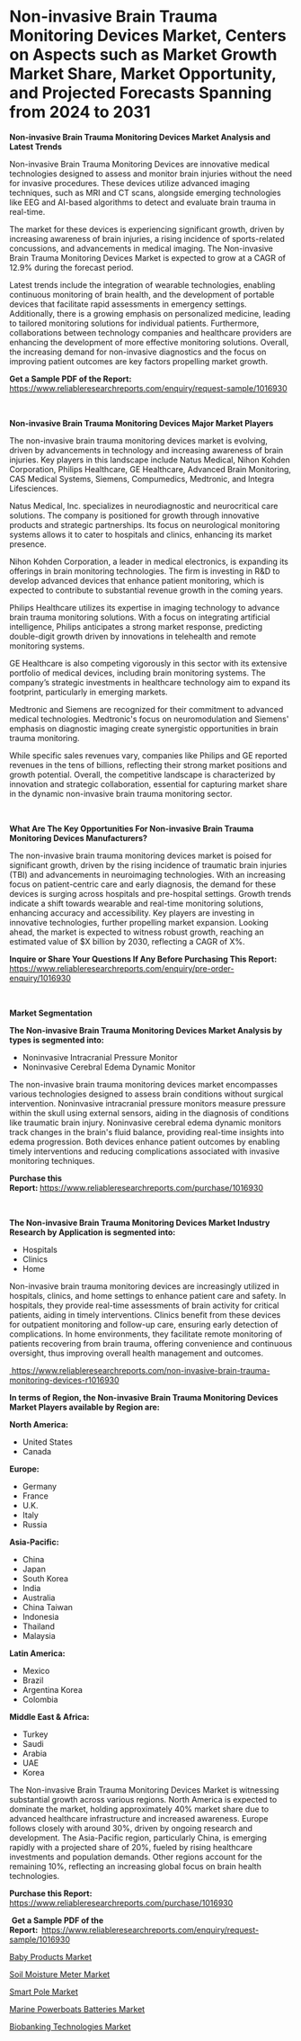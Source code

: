 <p><h1>Non-invasive Brain Trauma Monitoring Devices Market, Centers on Aspects such as Market Growth Market Share, Market Opportunity, and Projected Forecasts Spanning from 2024 to 2031</h1></p><p><strong>Non-invasive Brain Trauma Monitoring Devices Market Analysis and Latest Trends</strong></p>
<p><p>Non-invasive Brain Trauma Monitoring Devices are innovative medical technologies designed to assess and monitor brain injuries without the need for invasive procedures. These devices utilize advanced imaging techniques, such as MRI and CT scans, alongside emerging technologies like EEG and AI-based algorithms to detect and evaluate brain trauma in real-time. </p><p>The market for these devices is experiencing significant growth, driven by increasing awareness of brain injuries, a rising incidence of sports-related concussions, and advancements in medical imaging. The Non-invasive Brain Trauma Monitoring Devices Market is expected to grow at a CAGR of 12.9% during the forecast period. </p><p>Latest trends include the integration of wearable technologies, enabling continuous monitoring of brain health, and the development of portable devices that facilitate rapid assessments in emergency settings. Additionally, there is a growing emphasis on personalized medicine, leading to tailored monitoring solutions for individual patients. Furthermore, collaborations between technology companies and healthcare providers are enhancing the development of more effective monitoring solutions. Overall, the increasing demand for non-invasive diagnostics and the focus on improving patient outcomes are key factors propelling market growth.</p></p>
<p><strong>Get a Sample PDF of the Report:&nbsp;</strong> <a href="https://www.reliableresearchreports.com/enquiry/request-sample/1016930?utm_campaign=4&utm_medium=2&utm_source=Github&utm_content=ia&utm_term=17112024&utm_id=non-invasive-brain-trauma-monitoring-devices">https://www.reliableresearchreports.com/enquiry/request-sample/1016930</a></p>
<p>&nbsp;</p>
<p><strong>Non-invasive Brain Trauma Monitoring Devices Major Market Players</strong></p>
<p><p>The non-invasive brain trauma monitoring devices market is evolving, driven by advancements in technology and increasing awareness of brain injuries. Key players in this landscape include Natus Medical, Nihon Kohden Corporation, Philips Healthcare, GE Healthcare, Advanced Brain Monitoring, CAS Medical Systems, Siemens, Compumedics, Medtronic, and Integra Lifesciences.</p><p>Natus Medical, Inc. specializes in neurodiagnostic and neurocritical care solutions. The company is positioned for growth through innovative products and strategic partnerships. Its focus on neurological monitoring systems allows it to cater to hospitals and clinics, enhancing its market presence.</p><p>Nihon Kohden Corporation, a leader in medical electronics, is expanding its offerings in brain monitoring technologies. The firm is investing in R&D to develop advanced devices that enhance patient monitoring, which is expected to contribute to substantial revenue growth in the coming years.</p><p>Philips Healthcare utilizes its expertise in imaging technology to advance brain trauma monitoring solutions. With a focus on integrating artificial intelligence, Philips anticipates a strong market response, predicting double-digit growth driven by innovations in telehealth and remote monitoring systems.</p><p>GE Healthcare is also competing vigorously in this sector with its extensive portfolio of medical devices, including brain monitoring systems. The company’s strategic investments in healthcare technology aim to expand its footprint, particularly in emerging markets.</p><p>Medtronic and Siemens are recognized for their commitment to advanced medical technologies. Medtronic's focus on neuromodulation and Siemens' emphasis on diagnostic imaging create synergistic opportunities in brain trauma monitoring.</p><p>While specific sales revenues vary, companies like Philips and GE reported revenues in the tens of billions, reflecting their strong market positions and growth potential. Overall, the competitive landscape is characterized by innovation and strategic collaboration, essential for capturing market share in the dynamic non-invasive brain trauma monitoring sector.</p></p>
<p>&nbsp;</p>
<p><strong>What Are The Key Opportunities For Non-invasive Brain Trauma Monitoring Devices Manufacturers?</strong></p>
<p><p>The non-invasive brain trauma monitoring devices market is poised for significant growth, driven by the rising incidence of traumatic brain injuries (TBI) and advancements in neuroimaging technologies. With an increasing focus on patient-centric care and early diagnosis, the demand for these devices is surging across hospitals and pre-hospital settings. Growth trends indicate a shift towards wearable and real-time monitoring solutions, enhancing accuracy and accessibility. Key players are investing in innovative technologies, further propelling market expansion. Looking ahead, the market is expected to witness robust growth, reaching an estimated value of $X billion by 2030, reflecting a CAGR of X%.</p></p>
<p><strong>Inquire or Share Your Questions If Any Before Purchasing This Report:</strong> <a href="https://www.reliableresearchreports.com/enquiry/pre-order-enquiry/1016930?utm_campaign=4&utm_medium=2&utm_source=Github&utm_content=ia&utm_term=17112024&utm_id=non-invasive-brain-trauma-monitoring-devices">https://www.reliableresearchreports.com/enquiry/pre-order-enquiry/1016930</a></p>
<p>&nbsp;</p>
<p><strong>Market Segmentation</strong></p>
<p><strong>The Non-invasive Brain Trauma Monitoring Devices Market Analysis by types is segmented into:</strong></p>
<p><ul><li>Noninvasive Intracranial Pressure Monitor</li><li>Noninvasive Cerebral Edema Dynamic Monitor</li></ul></p>
<p><p>The non-invasive brain trauma monitoring devices market encompasses various technologies designed to assess brain conditions without surgical intervention. Noninvasive intracranial pressure monitors measure pressure within the skull using external sensors, aiding in the diagnosis of conditions like traumatic brain injury. Noninvasive cerebral edema dynamic monitors track changes in the brain's fluid balance, providing real-time insights into edema progression. Both devices enhance patient outcomes by enabling timely interventions and reducing complications associated with invasive monitoring techniques.</p></p>
<p><strong>Purchase this Report:&nbsp;</strong><a href="https://www.reliableresearchreports.com/purchase/1016930?utm_campaign=4&utm_medium=2&utm_source=Github&utm_content=ia&utm_term=17112024&utm_id=non-invasive-brain-trauma-monitoring-devices">https://www.reliableresearchreports.com/purchase/1016930</a></p>
<p>&nbsp;</p>
<p><strong>The Non-invasive Brain Trauma Monitoring Devices Market Industry Research by Application is segmented into:</strong></p>
<p><ul><li>Hospitals</li><li>Clinics</li><li>Home</li></ul></p>
<p><p>Non-invasive brain trauma monitoring devices are increasingly utilized in hospitals, clinics, and home settings to enhance patient care and safety. In hospitals, they provide real-time assessments of brain activity for critical patients, aiding in timely interventions. Clinics benefit from these devices for outpatient monitoring and follow-up care, ensuring early detection of complications. In home environments, they facilitate remote monitoring of patients recovering from brain trauma, offering convenience and continuous oversight, thus improving overall health management and outcomes.</p></p>
<p><a href="https://www.reliableresearchreports.com/non-invasive-brain-trauma-monitoring-devices-r1016930?utm_campaign=4&utm_medium=2&utm_source=Github&utm_content=ia&utm_term=17112024&utm_id=non-invasive-brain-trauma-monitoring-devices">&nbsp;https://www.reliableresearchreports.com/non-invasive-brain-trauma-monitoring-devices-r1016930</a></p>
<p><strong>In terms of Region, the Non-invasive Brain Trauma Monitoring Devices Market Players available by Region are:</strong></p>
<p>
    <p> <strong> North America: </strong>
        <ul>
            <li>United States</li>
            <li>Canada</li>
        </ul>
        </p> 
    <p> <strong> Europe: </strong>
        <ul>
            <li>Germany</li>
            <li>France</li>
            <li>U.K.</li>
            <li>Italy</li>
            <li>Russia</li>
        </ul>
        </p> 
    <p> <strong> Asia-Pacific: </strong>
        <ul>
            <li>China</li>
            <li>Japan</li>
            <li>South Korea</li>
            <li>India</li>
            <li>Australia</li>
            <li>China Taiwan</li>
            <li>Indonesia</li>
            <li>Thailand</li>
            <li>Malaysia</li>
        </ul>
        </p> 
    <p> <strong> Latin America: </strong>
        <ul>
            <li>Mexico</li>
            <li>Brazil</li>
            <li>Argentina Korea</li>
            <li>Colombia</li>
        </ul>
        </p> 
    <p> <strong> Middle East & Africa: </strong>
        <ul>
            <li>Turkey</li>
            <li>Saudi</li>
            <li>Arabia</li>
            <li>UAE</li>
            <li>Korea</li>
        </ul>
    </p>
    </p>
<p><p>The Non-invasive Brain Trauma Monitoring Devices Market is witnessing substantial growth across various regions. North America is expected to dominate the market, holding approximately 40% market share due to advanced healthcare infrastructure and increased awareness. Europe follows closely with around 30%, driven by ongoing research and development. The Asia-Pacific region, particularly China, is emerging rapidly with a projected share of 20%, fueled by rising healthcare investments and population demands. Other regions account for the remaining 10%, reflecting an increasing global focus on brain health technologies.</p></p>
<p><strong>Purchase this Report: </strong><a href="https://www.reliableresearchreports.com/purchase/1016930?utm_campaign=4&utm_medium=2&utm_source=Github&utm_content=ia&utm_term=17112024&utm_id=non-invasive-brain-trauma-monitoring-devices">https://www.reliableresearchreports.com/purchase/1016930</a></p>
<p>&nbsp;<strong>Get a Sample PDF of the Report:&nbsp;&nbsp;</strong><a href="https://www.reliableresearchreports.com/enquiry/request-sample/1016930?utm_campaign=4&utm_medium=2&utm_source=Github&utm_content=ia&utm_term=17112024&utm_id=non-invasive-brain-trauma-monitoring-devices">https://www.reliableresearchreports.com/enquiry/request-sample/1016930</a></p>
<p><strong></strong></p>
<p><p><a href="https://github.com/mauripalmi/Market-Research-Report-List-5/blob/main/baby-products-market.md?utm_campaign=4&utm_medium=2&utm_source=Github&utm_content=ia&utm_term=17112024&utm_id=non-invasive-brain-trauma-monitoring-devices">Baby Products Market</a></p><p><a href="https://www.linkedin.com/pulse/top-trends-transforming-soil-moisture-meter-market-2024--1gx8e?utm_campaign=4&utm_medium=2&utm_source=Github&utm_content=ia&utm_term=17112024&utm_id=non-invasive-brain-trauma-monitoring-devices">Soil Moisture Meter Market</a></p><p><a href="https://www.linkedin.com/pulse/smart-pole-mosaic-piecing-together-global-market-dynamics-7maue?utm_campaign=4&utm_medium=2&utm_source=Github&utm_content=ia&utm_term=17112024&utm_id=non-invasive-brain-trauma-monitoring-devices">Smart Pole Market</a></p><p><a href="https://issuu.com/reportprime-2/docs/marine-powerboats-batteries-market-_09088c47a855c5?utm_campaign=4&utm_medium=2&utm_source=Github&utm_content=ia&utm_term=17112024&utm_id=non-invasive-brain-trauma-monitoring-devices">Marine Powerboats Batteries Market</a></p><p><a href="https://github.com/RunaHaque64/Market-Research-Report-List-1/blob/main/biobanking-technologies-market.md?utm_campaign=4&utm_medium=2&utm_source=Github&utm_content=ia&utm_term=17112024&utm_id=non-invasive-brain-trauma-monitoring-devices">Biobanking Technologies Market</a></p></p>